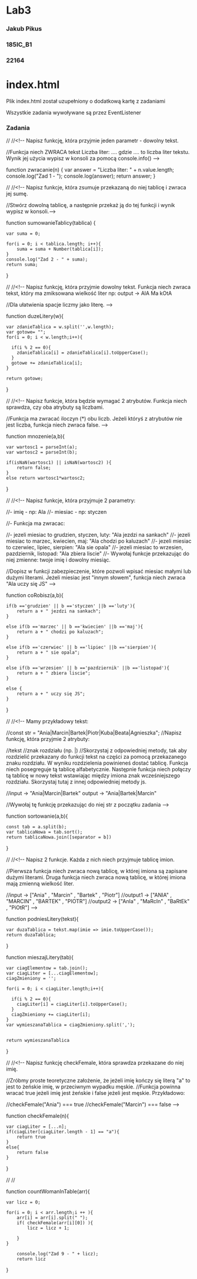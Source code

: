 # Lab3





<h3>Jakub Pikus</h3>
<h3>185IC_B1</h3>
<h3>22164</h3>


# index.html

<p>Plik index.html został uzupełniony o dodatkową kartę z zadaniami</p>

<p>Wszystkie zadania wywoływane są przez EventListener</p>





<h3>Zadania</h3>


//<!-- Zad 1 -->
//<!-- Napisz funkcję, która przyjmie jeden parametr - dowolny tekst.

//Funkcja niech ZWRACA tekst Liczba liter: .... gdzie .... to liczba liter tekstu. Wynik jej użycia wypisz w konsoli za pomocą console.info() -->


function zwracanie(n) {
	var answer = "Liczba liter: " + n.value.length;
	console.log("Zad 1 - ");
	console.log(answer);
	return answer;
}



//<!-- Zad 2 -->
//<!-- Napisz funkcje, która zsumuje przekazaną do niej tablicę i zwraca jej sumę. 

//Stwórz dowolną tablicę, a następnie przekaż ją do tej funkcji i wynik wypisz w konsoli.-->



function sumowanieTablicy(tablica) {

	var suma = 0;

	for(i = 0; i < tablica.length; i++){
		suma = suma + Number(tablica[i]);
	}
	console.log("Zad 2 - " + suma);
	return suma;
}


//<!-- Zad 3 -->
//<!-- Napisz funkcję, która przyjmie dowolny tekst. Funkcja niech zwraca tekst, który ma zmiksowana wielkość liter np: output -> AlA Ma kOtA     

//Dla ułatwienia spacje liczmy jako literę. -->


function duzeLitery(w){
	
	var zdanieTablica = w.split('',w.length);
	var gotowe= "";
	for(i = 0; i < w.length;i++){

	  if(i % 2 == 0){
		zdanieTablica[i] = zdanieTablica[i].toUpperCase();
	  }
	  gotowe += zdanieTablica[i];
	}
	
	return gotowe;
}

//<!-- Zad 4 -->
//<!-- Napisz funkcje, która będzie wymagać 2 atrybutów. Funkcja niech sprawdza, czy oba atrybuty są liczbami. 

//Funkcja ma zwracać iloczyn (*) obu liczb. Jeżeli któryś z atrybutów nie jest liczba, funkcja niech zwraca false. -->    


function mnozenie(a,b){

	var wartosc1 = parseInt(a);
	var wartosc2 = parseInt(b);

	if(isNaN(wartosc1) || isNaN(wartosc2) ){
		return false;
	}
	else return wartosc1*wartosc2;
}

//<!-- Zad 5 -->
//<!-- Napisz funkcje, która przyjmuje 2 parametry:

//- imię - np: Ala
//- miesiac - np: styczen

//- Funkcja ma zwracac:

//- jezeli miesiac to grudzien, styczen, luty: "Ala jezdzi na sankach"
//- jezeli miesiac to marzec, kwiecien, maj: "Ala chodzi po kaluzach"
//- jezeli miesiac to czerwiec, lipiec, sierpien: "Ala sie opala"
//- jezeli miesiac to wrzesien, pazdziernik, listopad: "Ala zbiera liscie"
//- Wywołaj funkcje przekazując do niej zmienne: twoje imię i dowolny miesiąc.

//Dopisz w funkcji zabezpieczenie, które pozwoli wpisać miesiac małymi lub dużymi literami. Jeżeli miesiac jest "innym słowem", funkcja niech zwraca "Ala uczy się JS" -->   



function coRobisz(a,b){

	if(b =='grudzien' || b =='styczen' ||b =='luty'){
		return a + " jezdzi na sankach";
	}

	else if(b =='marzec' || b =='kwiecien' ||b =='maj'){
		return a + " chodzi po kaluzach";
	}

	else if(b =='czerwiec' || b =='lipiec' ||b =='sierpien'){
		return a + " sie opala";
	}

	else if(b =='wrzesien' || b =='pazdziernik' ||b =='listopad'){
		return a + " zbiera liscie";
	}

	else {
		return a + " uczy się JS";
	}
}


//<!-- Zad 6 -->
//<!-- Mamy przykładowy tekst:

//const str = "Ania|Marcin|Bartek|Piotr|Kuba|Beata|Agnieszka";
//Napisz funkcję, która przyjmie 2 atrybuty:

//tekst
//znak rozdziału (np. |)
//Skorzystaj z odpowiedniej metody, tak aby rozdzielić przekazany do funkcji tekst na części za pomocą przekazanego znaku rozdziału. W wyniku rozdzielenia powinieneś dostać tablicę. Funkcja niech posegreguje tą tablicę alfabetycznie. Następnie funkcja niech połączy tą tablicę w nowy tekst wstawiając między imiona znak wcześniejszego rozdziału. Skorzystaj tutaj z innej odpowiedniej metody js.

//input -> "Ania|Marcin|Bartek" output -> "Ania|Bartek|Marcin"

//Wywołaj tę funkcję przekazując do niej str z początku zadania  --> 



function sortowanie(a,b){

	const tab = a.split(b);
	var tablicaNowa = tab.sort();
	return tablicaNowa.join([separator = b])

}


//<!-- Zad 7 -->
//<!-- Napisz 2 funkcje. Każda z nich niech przyjmuje tablicę imion.

//Pierwsza funkcja niech zwraca nową tablicę, w której imiona są zapisane dużymi literami. Druga funkcja niech zwraca nową tablicę, w której imiona mają zmienną wielkość liter.

//input -> ["Ania" , "Marcin" , "Bartek" , "Piotr"]
//output1 -> ["ANIA" , "MARCIN" , "BARTEK" , "PIOTR"]
//output2 -> ["AnIa" , "MaRcIn" , "BaRtEk" , "PiOtR"]  --> 


function podniesLitery(tekst){
	
	var duzaTablica = tekst.map(imie => imie.toUpperCase());
	return duzaTablica;
}



function mieszajLitery(tab){

	
	var ciagElementow = tab.join();
	var ciagLiter = [...ciagElementow];
	ciagZmieniony = '';

	for(i = 0; i < ciagLiter.length;i++){

	  if(i % 2 == 0){
		ciagLiter[i] = ciagLiter[i].toUpperCase();
	  }
	  ciagZmieniony += ciagLiter[i];
	}
	var wymieszanaTablica = ciagZmieniony.split(',');

	
	return wymieszanaTablica
	
}


//<!-- Zad 8 -->
//<!-- Napisz funkcję checkFemale, która sprawdza przekazane do niej imię. 

//Zróbmy proste teoretyczne założenie, że jeżeli imię kończy się literą "a" to jest to żeńskie imię, w przeciwnym wypadku męskie. 
//Funkcja powinna wracać true jeżeli imię jest żeńskie i false jeżeli jest męskie. Przykładowo:

//checkFemale("Ania") === true
//checkFemale("Marcin") === false    -->



function checkFemale(n){

	var ciagLiter = [...n];
	if(ciagLiter[ciagLiter.length - 1] == "a"){
		return true
	}
	else{
		return false
	}
}



//<!-- Zad 9 -->
//<!-- Napisz funkcję countWomanInTable(arr), do której przekażesz tablicę userów, którą masz poniżej. 
//Funkcja powinna sprawdzić każdego użytkownika w tablicy i zwrócić ile jest kobiet. Wykorzystaj tutaj funkcję z poprzedniego zadania. 
//Jak pobrać imię z usera? Możesz to osiągnąć za pomocą metody split(). Podziel string na 2 części - uzyskasz tablicę 2 elementów. Pierwszy to imię, drugi to nazwisko -->


function countWomanInTable(arr){

	var licz = 0;

	for(i = 0; i < arr.length;i ++ ){
		arr[i] = arr[i].split(" ");
		if( checkFemale(arr[i][0]) ){
			licz = licz + 1;

		}
	}

		console.log("Zad 9 - " + licz);
		return licz
}















